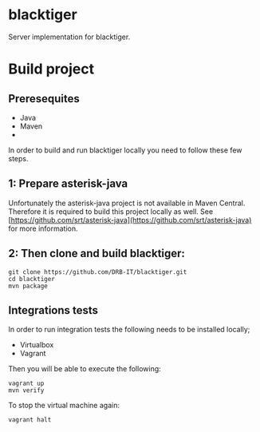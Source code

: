 blacktiger
==========

Server implementation for blacktiger.

# Build project

## Preresequites
* Java
* Maven
* 
In order to build and run blacktiger locally you need to follow these few steps.

## 1: Prepare asterisk-java
Unfortunately the asterisk-java project is not available in Maven Central. Therefore it is required to build this project locally as well. See [https://github.com/srt/asterisk-java](https://github.com/srt/asterisk-java) for more information.

## 2: Then clone and build blacktiger:
```
git clone https://github.com/DRB-IT/blacktiger.git
cd blacktiger
mvn package
```

## Integrations tests
In order to run integration tests the following needs to be installed locally;
* Virtualbox
* Vagrant 
 
Then you will be able to execute the following:
```
vagrant up
mvn verify
```

To stop the virtual machine again:
```
vagrant halt
```
